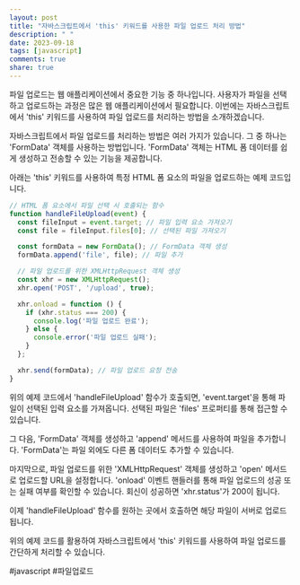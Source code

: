 ```yaml
---
layout: post
title: "자바스크립트에서 'this' 키워드를 사용한 파일 업로드 처리 방법"
description: " "
date: 2023-09-18
tags: [javascript]
comments: true
share: true
---
```


파일 업로드는 웹 애플리케이션에서 중요한 기능 중 하나입니다. 사용자가 파일을 선택하고 업로드하는 과정은 많은 웹 애플리케이션에서 필요합니다. 이번에는 자바스크립트에서 'this' 키워드를 사용하여 파일 업로드를 처리하는 방법을 소개하겠습니다.

자바스크립트에서 파일 업로드를 처리하는 방법은 여러 가지가 있습니다. 그 중 하나는 'FormData' 객체를 사용하는 방법입니다. 'FormData' 객체는 HTML 폼 데이터를 쉽게 생성하고 전송할 수 있는 기능을 제공합니다. 

아래는 'this' 키워드를 사용하여 특정 HTML 폼 요소의 파일을 업로드하는 예제 코드입니다.

```javascript
// HTML 폼 요소에서 파일 선택 시 호출되는 함수
function handleFileUpload(event) {
  const fileInput = event.target; // 파일 입력 요소 가져오기
  const file = fileInput.files[0]; // 선택된 파일 가져오기

  const formData = new FormData(); // FormData 객체 생성
  formData.append('file', file); // 파일 추가

  // 파일 업로드를 위한 XMLHttpRequest 객체 생성
  const xhr = new XMLHttpRequest();
  xhr.open('POST', '/upload', true);

  xhr.onload = function () {
    if (xhr.status === 200) {
      console.log('파일 업로드 완료');
    } else {
      console.error('파일 업로드 실패');
    }
  };

  xhr.send(formData); // 파일 업로드 요청 전송
}
```

위의 예제 코드에서 'handleFileUpload' 함수가 호출되면, 'event.target'을 통해 파일이 선택된 입력 요소를 가져옵니다. 선택된 파일은 'files' 프로퍼티를 통해 접근할 수 있습니다.

그 다음, 'FormData' 객체를 생성하고 'append' 메서드를 사용하여 파일을 추가합니다. 'FormData'는 파일 외에도 다른 폼 데이터도 추가할 수 있습니다.

마지막으로, 파일 업로드를 위한 'XMLHttpRequest' 객체를 생성하고 'open' 메서드로 업로드할 URL을 설정합니다. 'onload' 이벤트 핸들러를 통해 파일 업로드의 성공 또는 실패 여부를 확인할 수 있습니다. 회신이 성공하면 'xhr.status'가 200이 됩니다.

이제 'handleFileUpload' 함수를 원하는 곳에서 호출하면 해당 파일이 서버로 업로드됩니다.

위의 예제 코드를 활용하여 자바스크립트에서 'this' 키워드를 사용하여 파일 업로드를 간단하게 처리할 수 있습니다.

#javascript #파일업로드